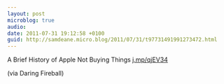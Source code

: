 ```yaml
---
layout: post
microblog: true
audio: 
date: 2011-07-31 19:12:58 +0100
guid: http://samdeane.micro.blog/2011/07/31/t97731491991273472.html
---
```

A Brief History of Apple Not Buying Things [j.mp/qjEV34](http://j.mp/qjEV34)

(via Daring Fireball)
